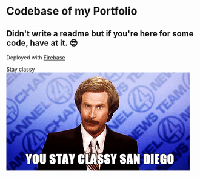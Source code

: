 # Codebase of my Portfolio

## Didn't write a readme but if you're here for some code, have at it. 😎

Deployed with [Firebase](https://jeff-timson.dev)

Stay classy
 ![Stay Classy](./src/assets/Stay_Classy.gif)
